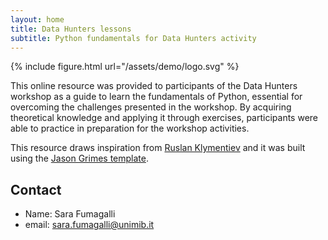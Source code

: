 ```yaml
---
layout: home
title: Data Hunters lessons
subtitle: Python fundamentals for Data Hunters activity
---
```


{% include figure.html
    url="/assets/demo/logo.svg"
%}

This online resource was provided to participants of the Data Hunters workshop as a guide to learn the fundamentals of Python, essential for overcoming the challenges presented in the workshop. By acquiring theoretical knowledge and applying it through exercises, participants were able to practice in preparation for the workshop activities.

This resource draws inspiration from [Ruslan Klymentiev](https://github.com/rklymentiev/py-for-neuro) and it was built using the [Jason Grimes template](https://github.com/jasongrimes/jekyll-chapterbook). 

## Contact
* Name: Sara Fumagalli
* email: [sara.fumagalli@unimib.it](mailto:sara.fumagalli@unimib.it)